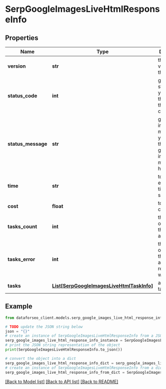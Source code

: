 # SerpGoogleImagesLiveHtmlResponseInfo


## Properties

Name | Type | Description | Notes
------------ | ------------- | ------------- | -------------
**version** | **str** | the current version of the API | [optional] 
**status_code** | **int** | general status code you can find the full list of the response codes here | [optional] 
**status_message** | **str** | general informational message you can find the full list of general informational messages here | [optional] 
**time** | **str** | total execution time, seconds | [optional] 
**cost** | **float** | total tasks cost, USD | [optional] 
**tasks_count** | **int** | the number of tasks in the tasks array | [optional] 
**tasks_error** | **int** | the number of tasks in the tasks array returned with an error | [optional] 
**tasks** | [**List[SerpGoogleImagesLiveHtmlTaskInfo]**](SerpGoogleImagesLiveHtmlTaskInfo.md) | array of tasks | [optional] 

## Example

```python
from dataforseo_client.models.serp_google_images_live_html_response_info import SerpGoogleImagesLiveHtmlResponseInfo

# TODO update the JSON string below
json = "{}"
# create an instance of SerpGoogleImagesLiveHtmlResponseInfo from a JSON string
serp_google_images_live_html_response_info_instance = SerpGoogleImagesLiveHtmlResponseInfo.from_json(json)
# print the JSON string representation of the object
print(SerpGoogleImagesLiveHtmlResponseInfo.to_json())

# convert the object into a dict
serp_google_images_live_html_response_info_dict = serp_google_images_live_html_response_info_instance.to_dict()
# create an instance of SerpGoogleImagesLiveHtmlResponseInfo from a dict
serp_google_images_live_html_response_info_from_dict = SerpGoogleImagesLiveHtmlResponseInfo.from_dict(serp_google_images_live_html_response_info_dict)
```
[[Back to Model list]](../README.md#documentation-for-models) [[Back to API list]](../README.md#documentation-for-api-endpoints) [[Back to README]](../README.md)



